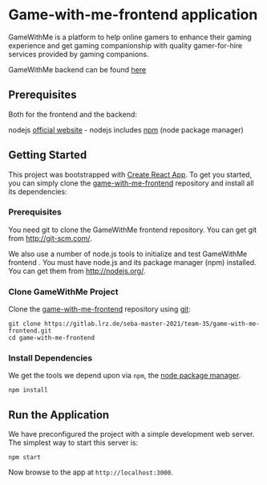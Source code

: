 # Game-with-me-frontend application

GameWithMe is a platform to help online gamers to enhance their gaming experience and get gaming companionship with quality gamer-for-hire services provided by gaming companions.

GameWithMe backend can be found [here](https://gitlab.lrz.de/seba-master-2021/team-35/game-with-me-backend)


## Prerequisites

Both for the frontend and the backend:

nodejs [official website](https://nodejs.org/en/) - nodejs includes [npm](https://www.npmjs.com) (node package manager)

## Getting Started

This project was bootstrapped with [Create React App](https://github.com/facebook/create-react-app).
To get you started, you can simply clone the [game-with-me-frontend](https://gitlab.lrz.de/seba-master-2021/team-35/game-with-me-frontend) repository and install all its dependencies:

### Prerequisites
You need git to clone the GameWithMe frontend repository. You can get git from http://git-scm.com/.

We also use a number of node.js tools to initialize and test GameWithMe frontend . You must have node.js and its package manager (npm) installed. You can get them from http://nodejs.org/.

### Clone GameWithMe Project

Clone the [game-with-me-frontend](https://gitlab.lrz.de/seba-master-2021/team-35/game-with-me-frontend) repository using [git](http://git-scm.com/):

```
git clone https://gitlab.lrz.de/seba-master-2021/team-35/game-with-me-frontend.git
cd game-with-me-frontend
```

### Install Dependencies

We get the tools we depend upon via `npm`, the [node package manager](https://www.npmjs.com).

```
npm install
```


## Run the Application

We have preconfigured the project with a simple development web server. The simplest way to start
this server is:

```
npm start
```

Now browse to the app at `http://localhost:3000`.
